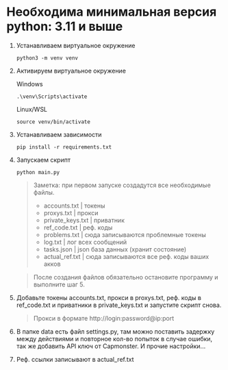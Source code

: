 ## 

# Необходима минимальная версия python: 3.11 и выше

1. Устанавливаем виртуальное окружение 
   ```
   python3 -m venv venv
   ```

2. Активируем виртуальное окружение
   
   Windows
   ```
   .\venv\Scripts\activate
   ```

   Linux/WSL
   ```
   source venv/bin/activate
   ```

3. Устанавливаем зависимости

   ```
   pip install -r requirements.txt
   ```

4. Запускаем скрипт
   ```
   python main.py
   ```

    > Заметка: при первом запуске создадутся все необходимые файлы. 
    > - accounts.txt     | токены
    > - proxys.txt       | прокси
    > - private_keys.txt | приватник
    > - ref_code.txt     | реф. коды
    > - problems.txt     | сюда записываются проблемные токены
    > - log.txt          | лог всех сообщений
    > - tasks.json       | json база данных (хранит состояние)
    > - actual_ref.txt   | сюда записываются все реф. коды ваших акков

    > После создания файлов обязательно остановите программу и выполните шаг 5.

5. Добавьте токены accounts.txt, прокси в proxys.txt, реф. коды в ref_code.txt и приватники в private_keys.txt и запустите скрипт снова.

   > Прокси в формате http://login:password@ip:port

6. В папке data есть файл settings.py, там можно поставить задержку между действиями и повторное кол-во попыток в случае ошибки, так же добавить API ключ от Capmonster. И прочие настройки...

7. Реф. ссылки записывают в actual_ref.txt

